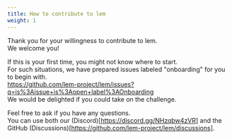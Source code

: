 ```yaml
---
title: How to contribute to lem
weight: 1
---
```


Thank you for your willingness to contribute to lem.  
We welcome you!

If this is your first time, you might not know where to start.  
For such situations, we have prepared issues labeled "onboarding" for you to begin with.  
https://github.com/lem-project/lem/issues?q=is%3Aissue+is%3Aopen+label%3AOnboarding  
We would be delighted if you could take on the challenge.

Feel free to ask if you have any questions.  
You can use both our (Discord)[https://discord.gg/NHzqbw4zVR] and the GitHub (Discussions)[https://github.com/lem-project/lem/discussions].
